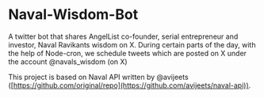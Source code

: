 # Naval-Wisdom-Bot
A twitter bot that shares AngelList co-founder, serial entrepreneur and investor, Naval Ravikants wisdom on X. During certain parts of the day, with the help of Node-cron, we schedule tweets which are posted on X under the account @navals_wisdom (on X)

This project is based on Naval API written by @avijeets ([https://github.com/original/repo](https://github.com/avijeets/naval-api)). 

